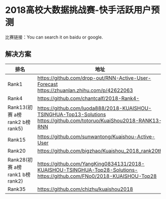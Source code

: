 
# 2018高校大数据挑战赛-快手活跃用户预测

比赛链接：You can search it on baidu or google.

## 解决方案
|排名|地址|
|----|----|
|Rank1|https://github.com/drop-out/RNN-Active-User-Forecast<br>https://zhuanlan.zhihu.com/p/42622063|
|Rank4|https://github.com/chantcalf/2018-Rank4-|
|Rank13(初赛 a榜rank2 b榜rank5)|https://github.com/luoda888/2018-KUAISHOU-TSINGHUA-Top13-Solutions<br>https://github.com/totoruo/KuaiShou2018-RANK13-RNN|
|Rank15|https://github.com/sunwantong/Kuaishou-Active-User|
|Rank20|https://github.com/bigzhao/Kuaishou_2018_rank20th|
|Rank28(初赛 a榜rank1 b榜rank2)|https://github.com/YangKing0834131/2018-KUAISHOU-TSINGHUA-Top28-Solutions-<br>https://github.com/FNo0/2018-KUAISHOU-Top28|
|Rank35|https://github.com/chizhu/kuaishou2018|
